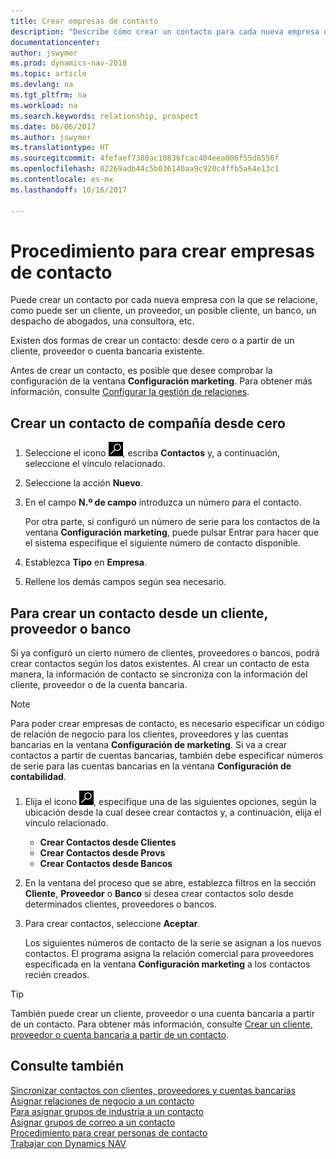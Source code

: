 ```yaml
---
title: Crear empresas de contacto
description: "Describe cómo crear un contacto para cada nueva empresa o empresa potencial con la que interactúe o tenga una relación."
documentationcenter: 
author: jswymer
ms.prod: dynamics-nav-2018
ms.topic: article
ms.devlang: na
ms.tgt_pltfrm: na
ms.workload: na
ms.search.keywords: relationship, prospect
ms.date: 06/06/2017
ms.author: jswymer
ms.translationtype: HT
ms.sourcegitcommit: 4fefaef7380ac10836fcac404eea006f55d8556f
ms.openlocfilehash: 02269adb44c5b036140aa9c920c4ffb5a64e13c1
ms.contentlocale: es-mx
ms.lasthandoff: 10/16/2017

---
```

# <a name="how-to-create-contact-companies"></a>Procedimiento para crear empresas de contacto
Puede crear un contacto por cada nueva empresa con la que se relacione, como puede ser un cliente, un proveedor, un posible cliente, un banco, un despacho de abogados, una consultora, etc.

Existen dos formas de crear un contacto: desde cero o a partir de un cliente, proveedor o cuenta bancaria existente.

Antes de crear un contacto, es posible que desee comprobar la configuración de la ventana **Configuración marketing**. Para obtener más información, consulte [Configurar la gestión de relaciones](marketing-setup-marketing.md).

## <a name="create-a-company-contact-from-scratch"></a>Crear un contacto de compañía desde cero
1. Seleccione el icono ![Buscar página o informe](media/ui-search/search_small.png "icono Buscar página o informe"), escriba **Contactos** y, a continuación, seleccione el vínculo relacionado.
2. Seleccione la acción **Nuevo**.
3. En el campo **N.º de campo** introduzca un número para el contacto.

    Por otra parte, si configuró un número de serie para los contactos de la ventana **Configuración marketing**, puede pulsar Entrar para hacer que el sistema especifique el siguiente número de contacto disponible.  
4. Establezca **Tipo** en **Empresa**.
5. Rellene los demás campos según sea necesario.

## <a name="to-create-a-company-contact-from-a-customer-vendor-or-bank-account"></a>Para crear un contacto desde un cliente, proveedor o banco
Si ya configuró un cierto número de clientes, proveedores o bancos, podrá crear contactos según los datos existentes. Al crear un contacto de esta manera, la información de contacto se sincroniza con la información del cliente, proveedor o de la cuenta bancaria.

> [!NOTE]  
>   Para poder crear empresas de contacto, es necesario especificar un código de relación de negocio para los clientes, proveedores y las cuentas bancarias en la ventana **Configuración de marketing**. Si va a crear contactos a partir de cuentas bancarias, también debe especificar números de serie para las cuentas bancarias en la ventana **Configuración de contabilidad**.

1. Elija el icono ![Buscar página o informe](media/ui-search/search_small.png "icono Buscar página o informe"), especifique una de las siguientes opciones, según la ubicación desde la cual desee crear contactos y, a continuación, elija el vínculo relacionado.
   * **Crear Contactos desde Clientes**
   * **Crear Contactos desde Provs**
   * **Crear Contactos desde Bancos**
2. En la ventana del proceso que se abre, establezca filtros en la sección **Cliente**, **Proveedor** o **Banco** si desea crear contactos solo desde determinados clientes, proveedores o bancos.
3. Para crear contactos, seleccione **Aceptar**.

    Los siguientes números de contacto de la serie se asignan a los nuevos contactos. El programa asigna la relación comercial para proveedores especificada en la ventana **Configuración marketing** a los contactos recién creados.

> [!TIP]  
>   También puede crear un cliente, proveedor o una cuenta bancaria a partir de un contacto. Para obtener más información, consulte [Crear un cliente, proveedor o cuenta bancaria a partir de un contacto](marketing-how-create-contacts-new-customers-vendors-bank-accounts.md).

## <a name="see-also"></a>Consulte también
[Sincronizar contactos con clientes, proveedores y cuentas bancarias](marketing-synchronize-contacts-customers-vendors-bank-accounts.md)  
[Asignar relaciones de negocio a un contacto](marketing-business-relations.md#AssignBusRelContact)  
[Para asignar grupos de industria a un contacto](marketing-industry-groups.md#AssignIndustryGroupContact)  
[Asignar grupos de correo a un contacto](marketing-mailing-groups.md#AssignMailGroupContact)  
[Procedimiento para crear personas de contacto](marketing-create-contact-persons.md)  
[Trabajar con Dynamics NAV](ui-work-product.md)

